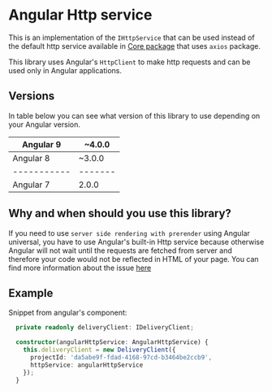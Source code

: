 
# Angular Http service

This is an implementation of the `IHttpService` that can be used instead of the default http service available in [Core package](https://www.npmjs.com/package/kentico-kontent-core) that uses `axios` package. 

This library uses Angular's `HttpClient` to make http requests and can be used only in Angular applications.

## Versions

In table below you can see what version of this library to use depending on your Angular version.

| Angular 9 | ~4.0.0 |
|-----------|-------|
| Angular 8 | ~3.0.0 |
|-----------|-------|
| Angular 7 | 2.0.0 |

## Why and when should you use this library? 

If you need to use `server side rendering with prerender` using Angular universal, you have to use Angular's built-in Http service because otherwise Angular will not wait until the requests are fetched from server and therefore your code would not be reflected in HTML of your page. You can find more information about the issue [here](https://github.com/Kentico/kentico-kontent-js/blob/master/doc/delivery.md)

## Example

Snippet from angular's component: 

```typescript
  private readonly deliveryClient: IDeliveryClient;

  constructor(angularHttpService: AngularHttpService) {
    this.deliveryClient = new DeliveryClient({
      projectId: 'da5abe9f-fdad-4168-97cd-b3464be2ccb9',
      httpService: angularHttpService
    });
  }
```
